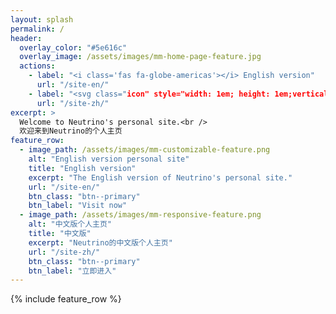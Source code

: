 ```yaml
---
layout: splash
permalink: /
header:
  overlay_color: "#5e616c"
  overlay_image: /assets/images/mm-home-page-feature.jpg
  actions:
    - label: "<i class='fas fa-globe-americas'></i> English version"
      url: "/site-en/"
    - label: "<svg class="icon" style="width: 1em; height: 1em;vertical-align: middle;fill: currentColor;overflow: hidden;" viewBox="0 0 1024 1024" version="1.1" xmlns="http://www.w3.org/2000/svg" p-id="2297"><path d="M160 144a32 32 0 0 0-32 32V864a32 32 0 0 0 32 32h688a32 32 0 0 0 32-32V176a32 32 0 0 0-32-32H160z m0-64h688a96 96 0 0 1 96 96V864a96 96 0 0 1-96 96H160a96 96 0 0 1-96-96V176a96 96 0 0 1 96-96zM482.176 262.272h59.616v94.4h196v239.072h-196v184.416h-59.616v-184.416H286.72v-239.04h195.456V262.24z m-137.504 277.152h137.504v-126.4H344.64v126.4z m197.12 0h138.048v-126.4H541.76v126.4z" p-id="2298"></path></svg> 中文版"
      url: "/site-zh/"
excerpt: >
  Welcome to Neutrino's personal site.<br />
  欢迎来到Neutrino的个人主页
feature_row:
  - image_path: /assets/images/mm-customizable-feature.png
    alt: "English version personal site"
    title: "English version"
    excerpt: "The English version of Neutrino's personal site."
    url: "/site-en/"
    btn_class: "btn--primary"
    btn_label: "Visit now"
  - image_path: /assets/images/mm-responsive-feature.png
    alt: "中文版个人主页"
    title: "中文版"
    excerpt: "Neutrino的中文版个人主页"
    url: "/site-zh/"
    btn_class: "btn--primary"
    btn_label: "立即进入"
---
```


{% include feature_row %}